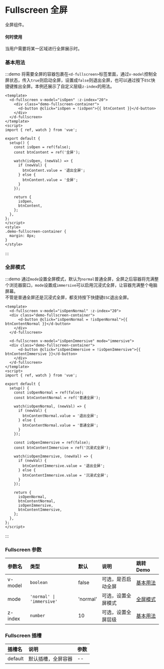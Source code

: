 # Fullscreen 全屏

全屏组件。

#### 何时使用

当用户需要将某一区域进行全屏展示时。

### 基本用法

:::demo 将需要全屏的容器包裹在`<d-fullscreen>`标签里面，通过`v-model`控制全屏状态，传入`true`则启动全屏，设置成`false`则退出全屏，也可以通过按下`ESC`快捷键推出全屏。本例还展示了自定义层级`z-index`的用法。

```vue
<template>
  <d-fullscreen v-model="isOpen" :z-index="20">
    <div class="demo-fullscreen-container">
      <d-button @click="isOpen = !isOpen">{{ btnContent }}</d-button>
    </div>
  </d-fullscreen>
</template>
<script>
import { ref, watch } from 'vue';

export default {
  setup() {
    const isOpen = ref(false);
    const btnContent = ref('全屏');

    watch(isOpen, (newVal) => {
      if (newVal) {
        btnContent.value = '退出全屏';
      } else {
        btnContent.value = '全屏';
      }
    });

    return {
      isOpen,
      btnContent,
    };
  },
};
</script>
<style>
.demo-fullscreen-container {
  margin: 8px;
}
</style>
```

:::

### 全屏模式

:::demo 通过`mode`设置全屏模式，默认为`normal`普通全屏，全屏之后容器将充满整个浏览器窗口，`mode`设置成`immersive`可以启用沉浸式全屏，让容器充满整个电脑屏幕。<br>不管是普通全屏还是沉浸式全屏，都支持按下快捷键`ESC`退出全屏。

```vue
<template>
  <d-fullscreen v-model="isOpenNormal" :z-index="20">
  <div class="demo-fullscreen-container">
      <d-button @click="isOpenNormal = !isOpenNormal">{{ btnContentNormal }}</d-button>
    </div>
  </d-fullscreen>
  
  <d-fullscreen v-model="isOpenImmersive" mode="immersive">
  <div class="demo-fullscreen-container">
      <d-button @click="isOpenImmersive = !isOpenImmersive">{{ btnContentImmersive }}</d-button>
    </div>
  </d-fullscreen>
</template>
<script>
import { ref, watch } from 'vue';

export default {
  setup() {
    const isOpenNormal = ref(false);
    const btnContentNormal = ref('普通全屏');

    watch(isOpenNormal, (newVal) => {
      if (newVal) {
        btnContentNormal.value = '退出全屏';
      } else {
        btnContentNormal.value = '普通全屏';
      }
    });

    const isOpenImmersive = ref(false);
    const btnContentImmersive = ref('沉浸式全屏');

    watch(isOpenImmersive, (newVal) => {
      if (newVal) {
        btnContentImmersive.value = '退出全屏';
      } else {
        btnContentImmersive.value = '沉浸式全屏';
      }
    });

    return {
      isOpenNormal,
      btnContentNormal,
      isOpenImmersive,
      btnContentImmersive,
    };
  },
};
</script>
```

:::

### Fullscreen 参数

| 参数名  | 类型                      | 默认     | 说明               | 跳转 Demo             |
| :------ | :------------------------ | :------- | :----------------- | :-------------------- |
| v-model | `boolean`                 | false    | 可选，是否启动全屏 | [基本用法](#基本用法) |
| mode    | `'normal' \| 'immersive'` | 'normal' | 可选，设置全屏模式 | [全屏模式](#全屏模式) |
| z-index | `number`                  | 10       | 可选，设置全屏层级 | [基本用法](#基本用法) |

### Fullscreen 插槽

| 插槽名  | 说明               | 参数 |
| :------ | :----------------- | :--- |
| default | 默认插槽，全屏容器 | --   |

